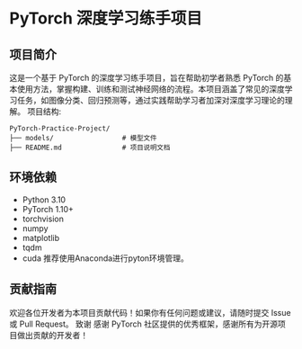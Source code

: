 # PyTorch 深度学习练手项目
## 项目简介
这是一个基于 PyTorch 的深度学习练手项目，旨在帮助初学者熟悉 PyTorch 的基本使用方法，掌握构建、训练和测试神经网络的流程。本项目涵盖了常见的深度学习任务，如图像分类、回归预测等，通过实践帮助学习者加深对深度学习理论的理解。
项目结构:
```
PyTorch-Practice-Project/
├── models/                 # 模型文件
├── README.md               # 项目说明文档
```

## 环境依赖
- Python 3.10
- PyTorch 1.10+
- torchvision
- numpy
- matplotlib
- tqdm
- cuda
推荐使用Anaconda进行pyton环境管理。

## 贡献指南
欢迎各位开发者为本项目贡献代码！如果你有任何问题或建议，请随时提交 Issue 或 Pull Request。
致谢
感谢 PyTorch 社区提供的优秀框架，感谢所有为开源项目做出贡献的开发者！

